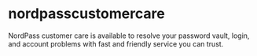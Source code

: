 # nordpasscustomercare
NordPass customer care is available to resolve your password vault, login, and account problems with fast and friendly service you can trust.
